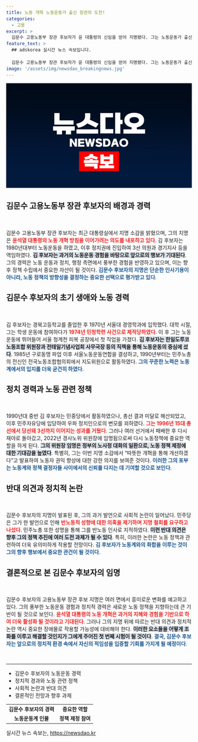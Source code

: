 ```yaml
---
title: 노동 개혁 노동운동가 출신 장관의 도전!
categories:
  - 고용
excerpt: >
  김문수 고용노동부 장관 후보자가 윤 대통령의 신임을 얻어 지명됐다. 그는 노동운동가 출신이며, 노동 개혁을 통한 근로자 권익 향상을 약속했다. 하지만 여당은 반노동 의혹에 휘말리며 극심한 논란이 예상된다.
feature_text: >
  ## adskorea 실시간 뉴스 속보입니다.

  김문수 고용노동부 장관 후보자가 윤 대통령의 신임을 얻어 지명됐다. 그는 노동운동가 출신이며, 노동 개혁을 통한 근로자 권익 향상을 약속했다. 하지만 여당은 반노동 의혹에 휘말리며 극심한 논란이 예상된다.
image: '/assets/img/newsdao_breakingnews.jpg'
---
```


<p><img src="/assets/img/newsdao_breakingnews.jpg" alt="adskorea 속보" /></p>

<h2 data-ke-size="size26">김문수 고용노동부 장관 후보자의 배경과 경력</h2>

<p data-ke-size="size16">&nbsp;</p> 

<p>김문수 고용노동부 장관 후보자는 최근 대통령실에서 지명 소감을 밝혔으며, 그의 지명은 <b><span style="color: #ee2323;">윤석열 대통령의 노동 개혁 방침을 이어가려는 의도를 내포하고 있다</span></b>. 김 후보자는 1980년대부터 노동운동을 하였고, 이후 정치권에 진입하여 3선 의원과 경기지사 등을 역임하였다. <b><span style="background-color: #21538527;">김 후보자는 과거의 노동운동 경험을 바탕으로 앞으로의 행보가 기대된다</span></b>. 그의 경력은 노동 운동과 정치, 행정 측면에서 풍부한 경험을 반영하고 있으며, 이는 향후 정책 수립에서 중요한 자산이 될 것이다. <b><span style="color: #1a5490;">김문수 후보자의 지명은 단순한 인사기용이 아니라, 노동 정책의 방향성을 결정하는 중요한 선택으로 평가받고 있다</span></b>.</p>

<h2 data-ke-size="size26">김문수 후보자의 초기 생애와 노동 경력</h2>

<p data-ke-size="size16">&nbsp;</p>

<p>김 후보자는 경북고등학교를 졸업한 후 1970년 서울대 경영학과에 입학했다. 대학 시절, 그는 학생 운동에 참여하다가 <b><span style="color: #ee2323;">1974년 민청학련 사건으로 제적당하였다</span></b>. 이 후 그는 노동운동에 뛰어들어 서울 청계천 피복 공장에서 첫 직업을 가졌다. <b><span style="background-color: #21538527;">김 후보자는 한일도루코 노동조합 위원장과 전태일기념사업회 사무국장 등의 직책을 통해 노동운동의 중심에 섰다</span></b>. 1985년 구로동맹 파업 이후 서울노동운동연합을 결성하고, 1990년부터는 민주노총의 전신인 전국노동조합협의회에서 지도위원으로 활동하였다. <b><span style="color: #1a5490;">그의 꾸준한 노력은 노동계에서의 입지를 더욱 굳건히 하였다</span></b>.</p>

<h2 data-ke-size="size26">정치 경력과 노동 관련 정책</h2>

<p data-ke-size="size16">&nbsp;</p>

<p>1990년대 중반 김 후보자는 민중당에서 활동하였으나, 총선 결과 미달로 해산되었고, 이후 민주자유당에 입당하여 우파 정치인으로의 변모를 꾀하였다. <b><span style="color: #ee2323;">그는 1996년 15대 총선에서 당선돼 3선까지 이어지는 성과를 거뒀다</span></b>. 그러나 여러 선거에서 패배한 후 다시 재야로 돌아갔고, 2022년 경사노위 위원장에 임명됨으로써 다시 노동정책에 중요한 역할을 하게 된다. <b><span style="background-color: #21538527;">그의 위원장 임명은 정부의 노사정 대화의 일환으로, 노동 정책 제정에 대한 기대감을 높였다</span></b>. 특별히, 그는 이번 지명 소감에서 “따뜻한 개혁을 통해 개선하겠다”고 발표하여 노동자 권익 향상에 대한 강한 의지를 보여준 것이다. <b><span style="color: #1a5490;">이러한 그의 포부는 노동계와 정책 결정자들 사이에서의 신뢰를 다지는 데 기여할 것으로 보인다</span></b>.</p>

<h2 data-ke-size="size26">반대 의견과 정치적 논란</h2>

<p data-ke-size="size16">&nbsp;</p>

<p>김문수 후보자의 지명이 발표된 후, 그의 과거 발언으로 사회적 논란이 일어났다. 민주당은 그가 한 발언으로 인해 <b><span style="color: #ee2323;">반노동적 성향에 대한 의혹을 제기하며 지명 철회를 요구하고 나섰다</span></b>. 민주노총 또한 성명을 통해 그를 반노동 인사로 지적하였다. <b><span style="background-color: #21538527;">이런 반대 의견은 향후 그의 정책 추진에 여러 도전 과제가 될 수 있다</span></b>. 특히, 이러한 논란은 노동 정책과 관련하여 더욱 유의미하게 작용할 전망이다. <b><span style="color: #1a5490;">김 후보자가 노동계와의 화합을 이루는 것이 그의 향후 행보에서 중요한 관건이 될 것이다</span></b>.</p>

<h2 data-ke-size="size26">결론적으로 본 김문수 후보자의 임명</h2>

<p data-ke-size="size16">&nbsp;</p>

<p>김문수 후보자의 고용노동부 장관 후보 지명은 여러 면에서 흥미로운 변화를 예고하고 있다. 그의 풍부한 노동운동 경험과 정치적 경력은 새로운 노동 정책을 지향하는데 큰 기반이 될 것으로 보인다. <b><span style="color: #ee2323;">윤석열 대통령의 노동 개혁은 과거의 지혜와 경험을 기반으로 하여 더욱 활성화 될 것이라고 기대된다</span></b>. 그러나 그의 지명 뒤에 따르는 반대 의견과 정치적 논란 역시 중요한 장애물로 작용할 가능성에 대비해야 한다. <b><span style="background-color: #21538527;">이러한 요소들을 어떻게 조화를 이루고 해결할 것인지가 그에게 주어진 첫 번째 시험이 될 것이다</span></b>. <b><span style="color: #1a5490;">결국, 김문수 후보자는 앞으로의 정치적 환경 속에서 자신의 적임성을 입증할 기회를 가지게 될 예정이다</span></b>.</p>

<p data-ke-size="size16">&nbsp;</p>

<hr>

<ul>
    <li>김문수 후보자의 노동운동 경력</li>
    <li>정치적 경과와 노동 관련 정책</li>
    <li>사회적 논란과 반대 의견</li>
    <li>결론적인 전망과 향후 과제</li>
</ul>

<table style="width: 100%; border-collapse: collapse;">
    <tr>
        <td style="text-align: center; height: 17px;"><b>김문수 후보자의 경력</b></td>
        <td style="text-align: center; height: 17px;"><b>중요한 역할</b></td>
    </tr>
    <tr>
        <td style="text-align: center; height: 17px;"><b>노동운동계 인물</b></td>
        <td style="text-align: center; height: 17px;"><b>정책 제정 참여</b></td>
    </tr>
</table>
실시간 뉴스 속보는, <a href="https://newsdao.kr" rel="dofollow">https://newsdao.kr</a>


